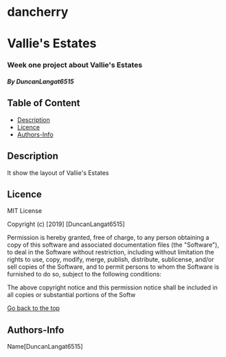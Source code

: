 # dancherry
# Vallie's Estates
### Week one project about Vallie's Estates
##### By DuncanLangat6515
## Table of Content
+ [Description](#Description)
+ [Licence](#Licence)
+ [Authors-Info](#Authors-Info)

## Description 
<p>It show the layout of Vallie's Estates</p>

## Licence
MIT License

Copyright (c) [2019] [DuncanLangat6515]

Permission is hereby granted, free of charge, to any person obtaining a copy of this software and associated documentation files (the "Software"), to deal in the Software without restriction, including without limitation the rights to use, copy, modify, merge, publish, distribute, sublicense, and/or sell copies of the Software, and to permit persons to whom the Software is furnished to do so, subject to the following conditions:

The above copyright notice and this permission notice shall be included in all copies or substantial portions of the Softw

[Go back to the top](#dancherry)

## Authors-Info
Name[DuncanLangat6515]
